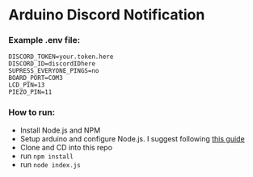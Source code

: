 # Arduino Discord Notification

### Example .env file:
```
DISCORD_TOKEN=your.token.here
DISCORD_ID=discordIDhere
SUPRESS_EVERYONE_PINGS=no
BOARD_PORT=COM3
LCD_PIN=13
PIEZO_PIN=11
```

### How to run:
* Install Node.js and NPM
* Setup arduino and configure Node.js. I suggest following [this guide](https://www.instructables.com/id/NodeJs-and-Arduino/)
* Clone and CD into this repo
* run `npm install`
* run `node index.js`
